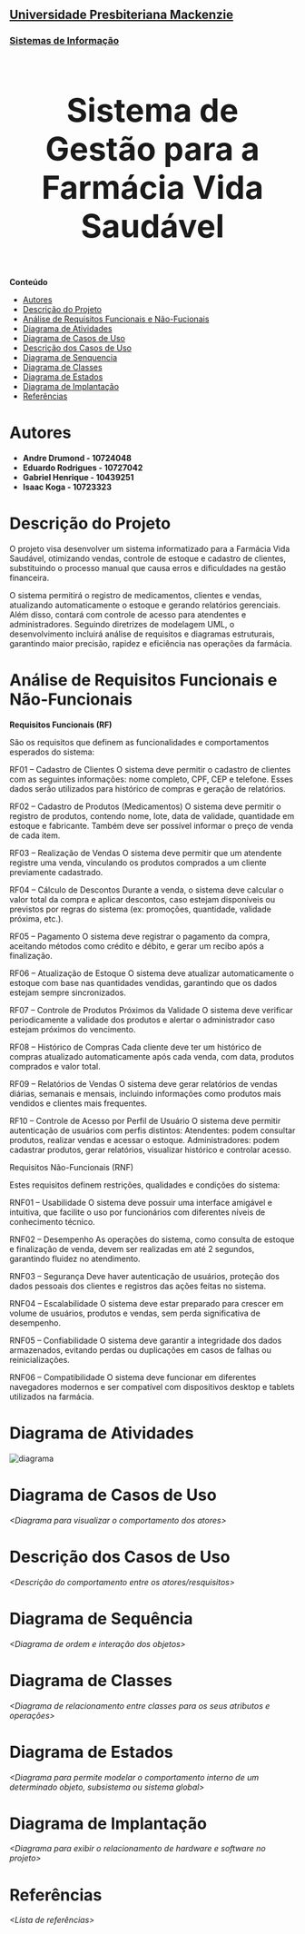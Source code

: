 <h2><a href= "https://www.mackenzie.br">Universidade Presbiteriana Mackenzie</a></h2>
<h3><a href= "https://www.mackenzie.br/graduacao/sao-paulo-higienopolis/sistemas-de-informacao">Sistemas de Informação</a></h3>


<font size="+12"><center>
<h3>Sistema de Gestão para a Farmácia Vida Saudável</h3>
</center></font>

**Conteúdo**

- [Autores](#nome-alunos)
- [Descrição do Projeto](#introdução-do-projeto)
- [Análise de Requisitos Funcionais e Não-Fucionais](#descrição-dos-requisitos)
- [Diagrama de Atividades](#diagrama-de-atividades) 
- [Diagrama de Casos de Uso](#diagrama-de-comportamento-atores)
- [Descrição dos Casos de Uso](#descrição-das-funcões)
- [Diagrama de Senquencia](#diagrama-de-ordem-interações)
- [Diagrama de Classes](#diagrama-orientado-objetos)
- [Diagrama de Estados](#diagrama-estrutura-componente)
- [Diagrama de Implantação](#diagrama-de-hardware-software)
- [Referências](#referências)


# Autores

* <b>Andre Drumond - 10724048</b>
* <b>Eduardo Rodrigues - 10727042</b>
* <b>Gabriel Henrique - 10439251</b>
* <b>Isaac Koga - 10723323</b>


# Descrição do Projeto

O projeto visa desenvolver um sistema informatizado para a Farmácia Vida Saudável, otimizando vendas, controle de estoque e cadastro de clientes, substituindo o processo manual que causa erros e dificuldades na gestão financeira. 

O sistema permitirá o registro de medicamentos, clientes e vendas, atualizando automaticamente o estoque e gerando relatórios gerenciais. Além disso, contará com controle de acesso para atendentes e administradores. Seguindo diretrizes de modelagem UML, o desenvolvimento incluirá análise de requisitos e diagramas estruturais, garantindo maior precisão, rapidez e eficiência nas operações da farmácia.

# Análise de Requisitos Funcionais e Não-Funcionais
<b>Requisitos Funcionais (RF)</b>

São os requisitos que definem as funcionalidades e comportamentos esperados do sistema: 

RF01 – Cadastro de Clientes O sistema deve permitir o cadastro de clientes com as seguintes informações: nome completo, CPF, CEP e telefone. Esses dados serão utilizados para histórico de compras e geração de relatórios. 

RF02 – Cadastro de Produtos (Medicamentos) O sistema deve permitir o registro de produtos, contendo nome, lote, data de validade, quantidade em estoque e fabricante. Também deve ser possível informar o preço de venda de cada item. 

RF03 – Realização de Vendas O sistema deve permitir que um atendente registre uma venda, vinculando os produtos comprados a um cliente previamente cadastrado. 

RF04 – Cálculo de Descontos Durante a venda, o sistema deve calcular o valor total da compra e aplicar descontos, caso estejam disponíveis ou previstos por regras do sistema (ex: promoções, quantidade, validade próxima, etc.). 

RF05 – Pagamento O sistema deve registrar o pagamento da compra, aceitando métodos como crédito e débito, e gerar um recibo após a finalização. 

RF06 – Atualização de Estoque O sistema deve atualizar automaticamente o estoque com base nas quantidades vendidas, garantindo que os dados estejam sempre sincronizados. 

RF07 – Controle de Produtos Próximos da Validade O sistema deve verificar periodicamente a validade dos produtos e alertar o administrador caso estejam próximos do vencimento. 

RF08 – Histórico de Compras Cada cliente deve ter um histórico de compras atualizado automaticamente após cada venda, com data, produtos comprados e valor total. 

RF09 – Relatórios de Vendas O sistema deve gerar relatórios de vendas diárias, semanais e mensais, incluindo informações como produtos mais vendidos e clientes mais frequentes. 

RF10 – Controle de Acesso por Perfil de Usuário O sistema deve permitir autenticação de usuários com perfis distintos: Atendentes: podem consultar produtos, realizar vendas e acessar o estoque. Administradores: podem cadastrar produtos, gerar relatórios, visualizar histórico e controlar acesso. 

Requisitos Não-Funcionais (RNF) 

Estes requisitos definem restrições, qualidades e condições do sistema: 

RNF01 – Usabilidade O sistema deve possuir uma interface amigável e intuitiva, que facilite o uso por funcionários com diferentes níveis de conhecimento técnico. 

RNF02 – Desempenho As operações do sistema, como consulta de estoque e finalização de venda, devem ser realizadas em até 2 segundos, garantindo fluidez no atendimento. 

RNF03 – Segurança Deve haver autenticação de usuários, proteção dos dados pessoais dos clientes e registros das ações feitas no sistema. 

RNF04 – Escalabilidade O sistema deve estar preparado para crescer em volume de usuários, produtos e vendas, sem perda significativa de desempenho. 

RNF05 – Confiabilidade O sistema deve garantir a integridade dos dados armazenados, evitando perdas ou duplicações em casos de falhas ou reinicializações. 

RNF06 – Compatibilidade O sistema deve funcionar em diferentes navegadores modernos e ser compatível com dispositivos desktop e tablets utilizados na farmácia.

# Diagrama de Atividades

<img src="diagrama.png" alt="diagrama">


# Diagrama de Casos de Uso

*&lt;Diagrama para visualizar o comportamento dos atores&gt;*

# Descrição dos Casos de Uso

*&lt;Descrição do comportamento entre os atores/resquisitos&gt;*

# Diagrama de Sequência

*&lt;Diagrama de ordem e interação dos objetos&gt;*

# Diagrama de Classes

*&lt;Diagrama de relacionamento entre classes para os seus atributos e operações&gt;*

# Diagrama de Estados

*&lt;Diagrama para permite modelar o comportamento interno de um determinado objeto, subsistema ou sistema global&gt;*

# Diagrama de Implantação

*&lt;Diagrama para exibir o relacionamento de hardware e software no projeto&gt;*

# Referências

*&lt;Lista de referências&gt;*
